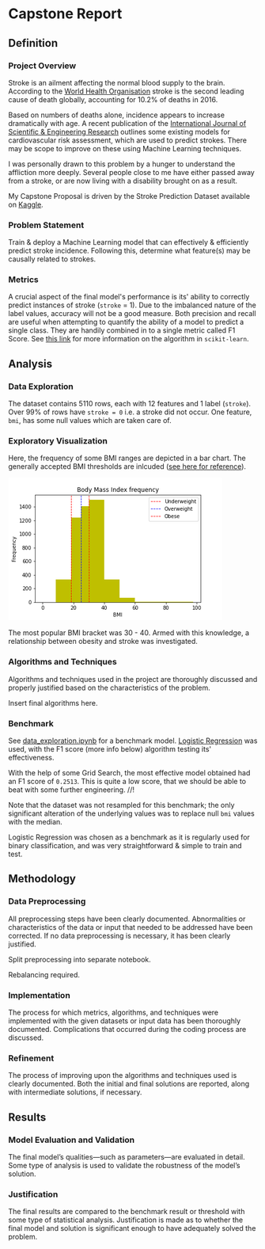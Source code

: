 # Capstone Report

## Definition

### Project Overview

Stroke is an ailment affecting the normal blood supply to the brain. According to the [World Health Organisation](https://www.who.int/bulletin/volumes/94/9/16-181636/en/) stroke is the second leading cause of death globally, accounting for 10.2% of deaths in 2016.

Based on numbers of deaths alone, incidence appears to increase dramatically with age. A recent publication of the [International Journal of Scientific & Engineering Research](https://www.ijser.org/researchpaper/Stroke-Prediction-Models-A-Systematic-Review.pdf) outlines some existing models for cardiovascular risk assessment, which are used to predict strokes. There may be scope to improve on these using Machine Learning techniques.

I was personally drawn to this problem by a hunger to understand the affliction more deeply. Several people close to me have either passed away from a stroke, or are now living with a disability brought on as a result.

My Capstone Proposal is driven by the Stroke Prediction Dataset available on [Kaggle](https://www.kaggle.com/fedesoriano/stroke-prediction-dataset).

### Problem Statement

Train & deploy a Machine Learning model that can effectively & efficiently predict stroke incidence. Following this, determine what feature(s) may be causally related to strokes.

### Metrics

A crucial aspect of the final model's performance is its' ability to correctly predict instances of stroke (`stroke` = 1). Due to the imbalanced nature of the label values, accuracy will not be a good measure. Both precision and recall are useful when attempting to quantify the ability of a model to predict a single class. They are handily combined in to a single metric called F1 Score. See [this link](https://scikit-learn.org/stable/modules/generated/sklearn.metrics.f1_score.html) for more information on the algorithm in `scikit-learn`.

## Analysis

### Data Exploration

The dataset contains 5110 rows, each with 12 features and 1 label (`stroke`). Over 99% of rows have `stroke = 0` i.e. a stroke did not occur. One feature, `bmi`, has some null values which are taken care of.

### Exploratory Visualization

Here, the frequency of some BMI ranges are depicted in a bar chart. The generally accepted BMI thresholds are inlcuded ([see here for reference](https://www.nhlbi.nih.gov/health/educational/lose_wt/BMI/bmi_dis.htm)).

![BMI frequencies](images/bmi_hist.png)

The most popular BMI bracket was 30 - 40. Armed with this knowledge, a relationship between obesity and stroke was investigated.

### Algorithms and Techniques

Algorithms and techniques used in the project are thoroughly discussed and properly justified based on the characteristics of the problem.

Insert final algorithms here.

### Benchmark

See [data_exploration.ipynb](data_exploration.ipynb) for a benchmark model. [Logistic Regression](https://scikit-learn.org/stable/modules/generated/sklearn.linear_model.LogisticRegression.html) was used, with the F1 score (more info below) algorithm testing its' effectiveness.

With the help of some Grid Search, the most effective model obtained had an F1 score of `0.2513`. This is quite a low score, that we should be able to beat with some further engineering. //!

Note that the dataset was not resampled for this benchmark; the only significant alteration of the underlying values was to replace null `bmi` values with the median.

Logistic Regression was chosen as a benchmark as it is regularly used for binary classification, and was very straightforward & simple to train and test.

## Methodology

### Data Preprocessing

All preprocessing steps have been clearly documented. Abnormalities or characteristics of the data or input that needed to be addressed have been corrected. If no data preprocessing is necessary, it has been clearly justified.

Split preprocessing into separate notebook.

Rebalancing required.

### Implementation

The process for which metrics, algorithms, and techniques were implemented with the given datasets or input data has been thoroughly documented. Complications that occurred during the coding process are discussed.

### Refinement

The process of improving upon the algorithms and techniques used is clearly documented. Both the initial and final solutions are reported, along with intermediate solutions, if necessary.

## Results

### Model Evaluation and Validation

The final model’s qualities—such as parameters—are evaluated in detail. Some type of analysis is used to validate the robustness of the model’s solution.

### Justification

The final results are compared to the benchmark result or threshold with some type of statistical analysis. Justification is made as to whether the final model and solution is significant enough to have adequately solved the problem.
